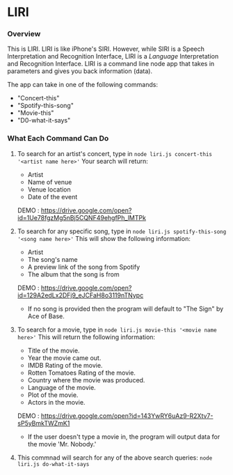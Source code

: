 # LIRI

### Overview

This is LIRI. LIRI is like iPhone's SIRI. However, while SIRI is a Speech Interpretation and Recognition Interface, LIRI is a _Language_ Interpretation and Recognition Interface. LIRI is a command line node app that takes in parameters and gives you back information (data).

The app can take in one of the following commands:

* "Concert-this"
* "Spotify-this-song"
* "Movie-this"
* "D0-what-it-says"

### What Each Command Can Do

1. To search for an artist's concert, type in `node liri.js concert-this '<artist name here>'`
   Your search will return:

   * Artist
   * Name of venue
   * Venue location
   * Date of the event

   DEMO : https://drive.google.com/open?id=1Ue78fgzMg5nBj5CQNF49ehgfPh_lMTPk


2. To search for any specific song, type in `node liri.js spotify-this-song '<song name here>'`
   This will show the following information:

   * Artist
   * The song's name
   * A preview link of the song from Spotify
   * The album that the song is from

   DEMO : https://drive.google.com/open?id=129A2edLx2DFj9_eJCFaH8o3119nTNypc

   * If no song is provided then the program will default to "The Sign" by Ace of Base.

3. To search for a movie, type in `node liri.js movie-this '<movie name here>'`
   This will return the following information:

    * Title of the movie.
    * Year the movie came out.
    * IMDB Rating of the movie.
    * Rotten Tomatoes Rating of the movie.
    * Country where the movie was produced.
    * Language of the movie.
    * Plot of the movie.
    * Actors in the movie.

    DEMO : https://drive.google.com/open?id=143YwRY6uAz9-R2Xtv7-sP5yBmkTWZmK1

    * If the user doesn't type a movie in, the program will output data for the movie 'Mr. Nobody.'

4. This commnad will search for any of the above search queries: `node liri.js do-what-it-says`

     


